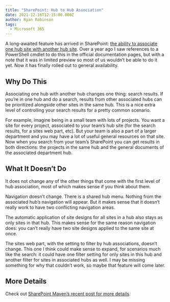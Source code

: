 ```yaml
---
title: "SharePoint: Hub to Hub Association"
date: 2021-12-16T12:15:00.000Z
author: Ryan Robinson
tags:
  - Microsoft 365
---
```


A long-awaited feature has arrived in SharePoint: [the ability to associate one hub site with another hub site](https://docs.microsoft.com/en-gb/SharePoint/hub-to-hub-association). Over a year ago I saw references to a PowerShell cmdlet to do this in the official documentation pages, but with a note that it was in limited preview so most of us wouldn’t be able to do it yet. Now it has finally rolled out to general availability.

## Why Do This

Associating one hub with another hub changes one thing: search results. If you’re in one hub and do a search, results from other associated hubs can be prioritized alongside other sites in the same hub. This is a nice extra level of controlling your search results for a pretty common scenario.

For example, imagine being in a small team with lots of projects. You want a site for every project, associated to your team’s hub site (for the search results, for a sites web part, etc). But your team is also a part of a larger department and you may have a lot of useful general resources on that site. Now when you search from your team’s SharePoint you can get results in both directions: the projects in the same hub and the general documents of the associated department hub.

## What It Doesn’t Do

It does not change any of the other things that come with the first level of hub association, most of which makes sense if you think about them.

Navigation doesn’t change. There is a shared hub menu. Nothing from the associated hub’s navigation will appear. But it makes sense that it doesn’t really work to have two conflicting navigation areas.

The automatic application of site designs for all sites in a hub also stays as only sites in that hub. This makes sense for the same reason navigation does: you can’t really have two site designs applied to the same site at once.

The sites web part, with the setting to filter by hub associations, doesn’t change. This one I think could make sense to expand, for scenarios much like the search: it could have one filter setting for only sites in this hub and another filter for sites in associated hubs as well. I may be missing something for why that couldn’t work, so maybe that feature will come later.

## More Details

Check out [SharePoint Maven’s recent post for more details](https://sharepointmaven.com/how-to-add-a-hub-to-another-hub-in-sharepoint-online/).

